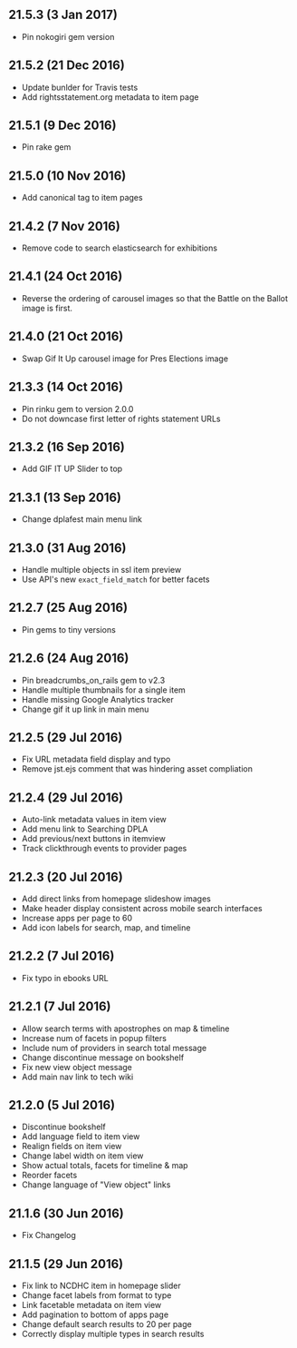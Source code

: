 21.5.3 (3 Jan 2017)
---
* Pin nokogiri gem version

21.5.2 (21 Dec 2016)
---
* Update bunlder for Travis tests
* Add rightsstatement.org metadata to item page

21.5.1 (9 Dec 2016)
---
* Pin rake gem

21.5.0 (10 Nov 2016)
---
* Add canonical tag to item pages

21.4.2 (7 Nov 2016)
---
* Remove code to search elasticsearch for exhibitions

21.4.1 (24 Oct 2016)
---
* Reverse the ordering of carousel images so that the
  Battle on the Ballot image is first.

21.4.0 (21 Oct 2016)
---
* Swap Gif It Up carousel image for Pres Elections image

21.3.3 (14 Oct 2016)
---
* Pin rinku gem to version 2.0.0
* Do not downcase first letter of rights statement URLs

21.3.2 (16 Sep 2016)
---
* Add GIF IT UP Slider to top

21.3.1 (13 Sep 2016)
---
* Change dplafest main menu link

21.3.0 (31 Aug 2016)
---
* Handle multiple objects in ssl item preview
* Use API's new `exact_field_match` for better facets

21.2.7 (25 Aug 2016)
---
* Pin gems to tiny versions

21.2.6 (24 Aug 2016)
---
* Pin breadcrumbs_on_rails gem to v2.3
* Handle multiple thumbnails for a single item
* Handle missing Google Analytics tracker
* Change gif it up link in main menu

21.2.5 (29 Jul 2016)
---
* Fix URL metadata field display and typo
* Remove jst.ejs comment that was hindering asset compliation

21.2.4 (29 Jul 2016)
---
* Auto-link metadata values in item view
* Add menu link to Searching DPLA
* Add previous/next buttons in itemview
* Track clickthrough events to provider pages

21.2.3 (20 Jul 2016)
---
* Add direct links from homepage slideshow images
* Make header display consistent across mobile search interfaces
* Increase apps per page to 60
* Add icon labels for search, map, and timeline

21.2.2 (7 Jul 2016)
---
* Fix typo in ebooks URL

21.2.1 (7 Jul 2016)
---
* Allow search terms with apostrophes on map & timeline
* Increase num of facets in popup filters
* Include num of providers in search total message
* Change discontinue message on bookshelf
* Fix new view object message
* Add main nav link to tech wiki

21.2.0 (5 Jul 2016)
---
* Discontinue bookshelf
* Add language field to item view
* Realign fields on item view
* Change label width on item view
* Show actual totals, facets for timeline & map
* Reorder facets
* Change language of "View object" links

21.1.6 (30 Jun 2016)
---
* Fix Changelog

21.1.5 (29 Jun 2016)
---
* Fix link to NCDHC item in homepage slider
* Change facet labels from format to type
* Link facetable metadata on item view
* Add pagination to bottom of apps page
* Change default search results to 20 per page
* Correctly display multiple types in search results

